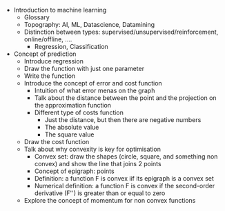 - Introduction to machine learning
  - Glossary
  - Topography: AI, ML, Datascience, Datamining
  - Distinction between types: supervised/unsupervised/reinforcement, online/offline, ....
    - Regression, Classification
- Concept of prediction
  - Introduce regression
  - Draw the function with just one parameter
  - Write the function
  - Introduce the concept of error and cost function
    - Intuition of what error menas on the graph
    - Talk about the distance between the point and the projection on the approximation function
    - Different type of costs function
      - Just the distance, but then there are negative numbers
      - The absolute value
      - The square value
  - Draw the cost function
  - Talk about why convexity is key for optimisation
    - Convex set: draw the shapes (circle, square, and something non convex) and show the line that joins 2 points
    - Concept of epigraph: points
    - Definition: a function F is convex iif its epigraph is a convex set
    - Numerical definition: a function F is convex if the second-order derivative (F'') is greater than or equal to zero
  - Explore the concept of momentum for non convex functions
